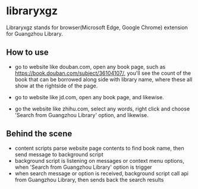 # libraryxgz

Libraryxgz stands for browser(Microsoft Edge, Google Chrome) extension for Guangzhou Library.

## How to use

- go to website like douban.com, open any book page, such as  https://book.douban.com/subject/36104107/, you'll see the count of the book that can be borrowed along side with library name, where these all show at the rightside of the page.

- go to website like jd.com, open any book page, and likewise.

- go the website like zhihu.com, select any words, right click and choose 'Search from Guangzhou Library' option, and likewise.

## Behind the scene
- content scripts parse website page contents to find book name, then send message to background script
- background script is listening on messages or context menu options, when 'Search from Guangzhou Library' option is trigger
- when search message or option is received, background script call api from Guangzhou Library, then sends back the search results